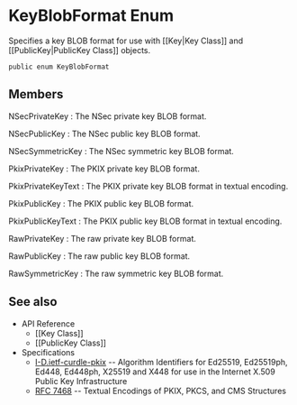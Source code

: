 # KeyBlobFormat Enum

Specifies a key BLOB format for use with [[Key|Key Class]] and
[[PublicKey|PublicKey Class]] objects.

    public enum KeyBlobFormat


## Members

NSecPrivateKey
: The NSec private key BLOB format.

NSecPublicKey
: The NSec public key BLOB format.

NSecSymmetricKey
: The NSec symmetric key BLOB format.

PkixPrivateKey
: The PKIX private key BLOB format.

PkixPrivateKeyText
: The PKIX private key BLOB format in textual encoding.

PkixPublicKey
: The PKIX public key BLOB format.

PkixPublicKeyText
: The PKIX public key BLOB format in textual encoding.

RawPrivateKey
: The raw private key BLOB format.

RawPublicKey
: The raw public key BLOB format.

RawSymmetricKey
: The raw symmetric key BLOB format.


## See also

* API Reference
    * [[Key Class]]
    * [[PublicKey Class]]
* Specifications
    * [I-D.ietf-curdle-pkix](https://tools.ietf.org/html/draft-ietf-curdle-pkix-03)
        -- Algorithm Identifiers for Ed25519, Ed25519ph, Ed448, Ed448ph, X25519
        and X448 for use in the Internet X.509 Public Key Infrastructure
    * [RFC 7468](https://tools.ietf.org/html/rfc7468) -- Textual Encodings of
        PKIX, PKCS, and CMS Structures

